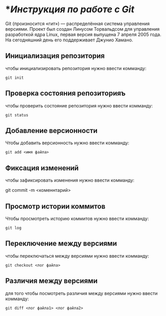 # **Инструкция по работе с Git*

Git (произносится «гит») — распределённая система управления версиями. Проект был создан Линусом Торвальдсом для управления разработкой ядра Linux, первая версия выпущена 7 апреля 2005 года. На сегодняшний день его поддерживает Джунио Хамано.
## Инициализация репозитория


чтобы инициализировать репозитория нужно ввести комманду:

    git init

## Проверка состояния репозиторияъ

чтобы проверить состояние репозитория нужно ввести комманду:

    git status

## Добавление версионности

Чтобы добавить версионность нужно ввести комманду:

    git add <имя файла>

## Фиксация изменений

чтобы зафиксировать изменения нужно ввести комманду:

git commit -m <коменнтарий>

## Просмотр истории коммитов

Чтобы просмотреть историю коммитов нужно ввести комманду:

    git log

## Переключение между версиями

чтобы переключаться между версиями нужно ввести комманду:

    git checkout <лог файла>

## Различия между версиями

для того чтобы посмотреть различия между версиями нужно ввести комманду:

    git diff <лог файла1> <лог файла2>